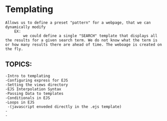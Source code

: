 # Templating
    Allows us to define a preset "pattern" for a webpage, that we can dynamically modify 
        EX:
            we could define a single "SEARCH" template that displays all the results for a given search term. We do not know what the term is or how many results there are ahead of time. The weboage is created on the fly.

## TOPICS:
    -Intro to templating
    -Configuring express for EJS
    -Setting the views directory
    -EJS Interpolation Syntax
    -Passing Data to templates
    -Conditionals in EJS
    -Loops in EJS 
     -(javascript enveded directly in the .ejs template)
    -
    -